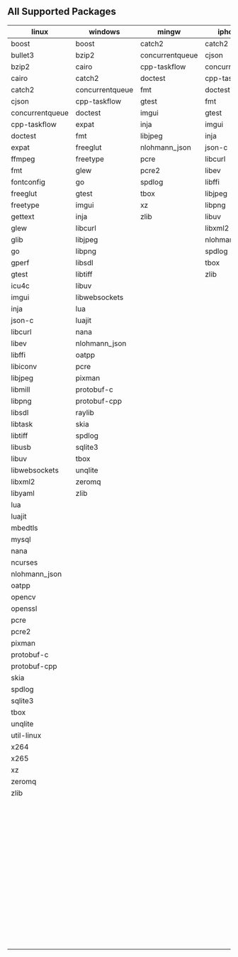 ## All Supported Packages

|linux|windows|mingw|iphoneos|macosx|android|
|-----|-------|-----|--------|------|-------|
|boost|boost|catch2|catch2|autoconf|catch2||
|bullet3|bzip2|concurrentqueue|cjson|automake|cjson||
|bzip2|cairo|cpp-taskflow|concurrentqueue|boost|concurrentqueue||
|cairo|catch2|doctest|cpp-taskflow|bullet3|cpp-taskflow||
|catch2|concurrentqueue|fmt|doctest|bzip2|doctest||
|cjson|cpp-taskflow|gtest|fmt|cairo|ffmpeg||
|concurrentqueue|doctest|imgui|gtest|catch2|fmt||
|cpp-taskflow|expat|inja|imgui|cjson|gtest||
|doctest|fmt|libjpeg|inja|cmake|imgui||
|expat|freeglut|nlohmann_json|json-c|concurrentqueue|inja||
|ffmpeg|freetype|pcre|libcurl|cpp-taskflow|json-c||
|fmt|glew|pcre2|libev|doctest|libjpeg||
|fontconfig|go|spdlog|libffi|expat|libpng||
|freeglut|gtest|tbox|libjpeg|ffmpeg|libuv||
|freetype|imgui|xz|libpng|fmt|libxml2||
|gettext|inja|zlib|libuv|fontconfig|lua||
|glew|libcurl||libxml2|freetype|nlohmann_json||
|glib|libjpeg||nlohmann_json|gettext|spdlog||
|go|libpng||spdlog|glew|tbox||
|gperf|libsdl||tbox|glib|zlib||
|gtest|libtiff||zlib|go|||
|icu4c|libuv|||gperf|||
|imgui|libwebsockets|||gtest|||
|inja|lua|||icu4c|||
|json-c|luajit|||imgui|||
|libcurl|nana|||inja|||
|libev|nlohmann_json|||json-c|||
|libffi|oatpp|||libcurl|||
|libiconv|pcre|||libev|||
|libjpeg|pixman|||libffi|||
|libmill|protobuf-c|||libiconv|||
|libpng|protobuf-cpp|||libjpeg|||
|libsdl|raylib|||libmill|||
|libtask|skia|||libpng|||
|libtiff|spdlog|||libsdl|||
|libusb|sqlite3|||libtask|||
|libuv|tbox|||libtiff|||
|libwebsockets|unqlite|||libtool|||
|libxml2|zeromq|||libusb|||
|libyaml|zlib|||libuv|||
|lua||||libwebsockets|||
|luajit||||libxml2|||
|mbedtls||||libyaml|||
|mysql||||lua|||
|nana||||luajit|||
|ncurses||||make|||
|nlohmann_json||||mbedtls|||
|oatpp||||meson|||
|opencv||||mysql|||
|openssl||||nasm|||
|pcre||||ncurses|||
|pcre2||||ninja|||
|pixman||||nlohmann_json|||
|protobuf-c||||oatpp|||
|protobuf-cpp||||opencv|||
|skia||||openssl|||
|spdlog||||patch|||
|sqlite3||||pcre|||
|tbox||||pcre2|||
|unqlite||||pixman|||
|util-linux||||pkg-config|||
|x264||||protobuf-c|||
|x265||||protobuf-cpp|||
|xz||||protoc|||
|zeromq||||python|||
|zlib||||python2|||
|||||raylib|||
|||||skia|||
|||||spdlog|||
|||||sqlite3|||
|||||tbox|||
|||||unqlite|||
|||||util-linux|||
|||||x264|||
|||||x265|||
|||||xz|||
|||||yasm|||
|||||zeromq|||
|||||zlib|||

